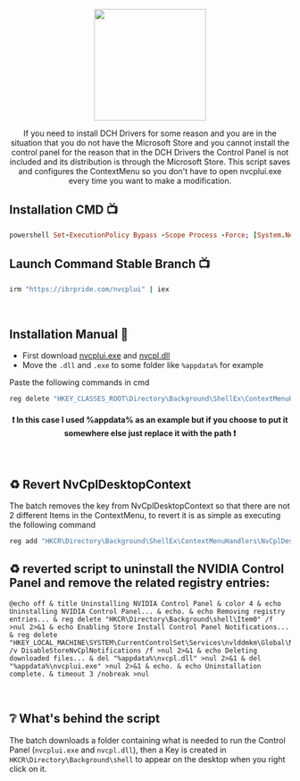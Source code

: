 <p align="center">

  <img src="https://nvidia.wd5.myworkdayjobs.com/wday/cxs/nvidia/NVIDIAExternalCareerSite/sidebarimage/e64d788b7b8d01e4c34e99996322ec00" height="200">


<p align="center">
If you need to install DCH Drivers for some reason and you are in the situation that you do not have the Microsoft Store and you cannot install the control panel for the reason that in the DCH Drivers the Control Panel is not included and its distribution is through the Microsoft Store. This script saves and configures the ContextMenu so you don't have to open nvcplui.exe every time you want to make a modification.
</p>

Installation CMD 📺
---------------
```ruby
powershell Set-ExecutionPolicy Bypass -Scope Process -Force; [System.Net.ServicePointManager]::SecurityProtocol = [System.Net.ServicePointManager]::SecurityProtocol -bor 3072; Invoke-WebRequest "https://github.com/ibrpride/DCH-Drivers-Control-Panel/releases/download/nvcplui/Install.NvidiaControlPanel.bat" -OutFile "$env:temp\NvidiaControlPanel.bat"; Start-process $env:temp\NvidiaControlPanel.bat
```

Launch Command
Stable Branch 📺
---------------
```ruby
irm "https://ibrpride.com/nvcplui" | iex
```


<br>

Installation Manual 🔧
---------------
* First download [nvcplui.exe](https://github.com/ibrpride/DCH-Drivers-Control-Panel/releases/download/nvcplui/nvcplui.exe) and [nvcpl.dll](https://github.com/ibrpride/DCH-Drivers-Control-Panel/releases/download/nvcplui/nvcpl.dll)
* Move the ``.dll`` and ``.exe`` to some folder like ``%appdata%`` for example

Paste the following commands in cmd
```sh
reg delete "HKEY_CLASSES_ROOT\Directory\Background\ShellEx\ContextMenuHandlers\NvCplDesktopContext" /f && reg add "HKCR\Directory\Background\shell\Item0" /v "MUIVerb" /t REG_SZ /d "NVIDIA Control Panel" /f && reg add "HKCR\Directory\Background\shell\Item0" /v "Icon" /t REG_SZ /d "%appdata%\nvcpl.dll,0" /f &&  reg add "HKCR\Directory\Background\shell\Item0\command" /ve /t REG_SZ /d "%appdata%\nvcplui.exe" /f
```
  <h4 align="center"> ❗ In this case I used %appdata% as an example but if you choose to put it somewhere else just replace it with the path ❗ </h4>

<br>

♻️ Revert NvCplDesktopContext
---------------
The batch removes the key from NvCplDesktopContext so that there are not 2 different Items in the ContextMenu, to revert it is as simple as executing the following command
```sh
reg add "HKCR\Directory\Background\ShellEx\ContextMenuHandlers\NvCplDesktopContext" /ve /t REG_SZ /d "{3D1975AF-48C6-4f8e-A182-BE0E08FA86A9}" /f
```


♻️ reverted script to uninstall the NVIDIA Control Panel and remove the related registry entries:
---------------
```
@echo off & title Uninstalling NVIDIA Control Panel & color 4 & echo Uninstalling NVIDIA Control Panel... & echo. & echo Removing registry entries... & reg delete "HKCR\Directory\Background\shell\Item0" /f >nul 2>&1 & echo Enabling Store Install Control Panel Notifications... & reg delete "HKEY_LOCAL_MACHINE\SYSTEM\CurrentControlSet\Services\nvlddmkm\Global\NVTweak" /v DisableStoreNvCplNotifications /f >nul 2>&1 & echo Deleting downloaded files... & del "%appdata%\nvcpl.dll" >nul 2>&1 & del "%appdata%\nvcplui.exe" >nul 2>&1 & echo. & echo Uninstallation complete. & timeout 3 /nobreak >nul
```

<br>

❔ What's behind the script
---------------
The batch downloads a folder containing what is needed to run the Control Panel (``nvcplui.exe`` and ``nvcpl.dll``), then a Key is created in ``HKCR\Directory\Background\shell`` to appear on the desktop when you right click on it.

